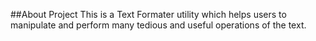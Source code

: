 ##About Project
This is a Text Formater utility which helps users to manipulate and perform many tedious and useful operations of the text.
